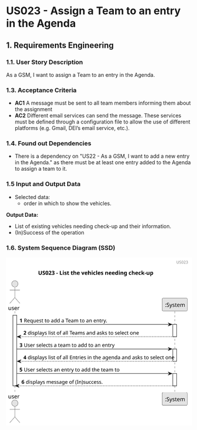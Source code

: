 # US023 - Assign a Team to an entry in the Agenda


## 1. Requirements Engineering

### 1.1. User Story Description

As a GSM, I want to assign a Team to an entry in the Agenda.

### 1.3. Acceptance Criteria

* **AC1** A message must be sent to all team members informing them about the assignment
* **AC2** Different email services can send the message. These services must be defined through a configuration file to allow the use of different platforms (e.g. Gmail, DEI’s email service, etc.).

### 1.4. Found out Dependencies

* There is a dependency on "US22 - As a GSM, I want to add a new entry in the Agenda." as there must be at least one entry added to the Agenda to assign a team to it.

### 1.5 Input and Output Data
	
* Selected data:
    * order in which to show the vehicles. 

**Output Data:**

* List of existing vehicles needing check-up and their information.
* (In)Success of the operation

### 1.6. System Sequence Diagram (SSD)

![us023-sequence_diagram.svg](svg/us023-sequence_diagram.svg)


